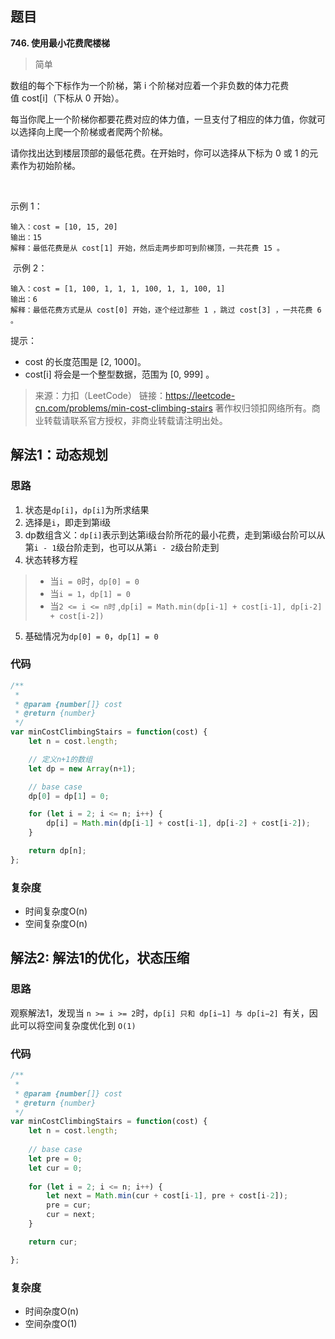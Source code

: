 ## 题目
**746. 使用最小花费爬楼梯**
>简单

数组的每个下标作为一个阶梯，第 i 个阶梯对应着一个非负数的体力花费值 cost[i]（下标从 0 开始）。

每当你爬上一个阶梯你都要花费对应的体力值，一旦支付了相应的体力值，你就可以选择向上爬一个阶梯或者爬两个阶梯。

请你找出达到楼层顶部的最低花费。在开始时，你可以选择从下标为 0 或 1 的元素作为初始阶梯。

 

示例 1：
```
输入：cost = [10, 15, 20]
输出：15
解释：最低花费是从 cost[1] 开始，然后走两步即可到阶梯顶，一共花费 15 。
```
 示例 2：
```
输入：cost = [1, 100, 1, 1, 1, 100, 1, 1, 100, 1]
输出：6
解释：最低花费方式是从 cost[0] 开始，逐个经过那些 1 ，跳过 cost[3] ，一共花费 6 。
```

提示：

* cost 的长度范围是 [2, 1000]。
* cost[i] 将会是一个整型数据，范围为 [0, 999] 。

>来源：力扣（LeetCode）
链接：https://leetcode-cn.com/problems/min-cost-climbing-stairs
著作权归领扣网络所有。商业转载请联系官方授权，非商业转载请注明出处。

## 解法1：动态规划
### 思路
1. 状态是`dp[i]`，`dp[i]`为所求结果
2. 选择是`i`，即走到第i级
3. dp数组含义：`dp[i]`表示到达第i级台阶所花的最小花费，走到第i级台阶可以从第`i - 1`级台阶走到，也可以从第`i - 2`级台阶走到
4. 状态转移方程
>* 当`i = 0`时，`dp[0] = 0`
>* 当`i = 1`，`dp[1] = 0`
>* 当`2 <= i <= n时` ,`dp[i] = Math.min(dp[i-1] + cost[i-1], dp[i-2] + cost[i-2])`
5. 基础情况为`dp[0] = 0`，`dp[1] = 0`

### 代码
```js
/**
 *
 * @param {number[]} cost
 * @return {number}
 */
var minCostClimbingStairs = function(cost) {
    let n = cost.length;

    // 定义n+1的数组
    let dp = new Array(n+1);

    // base case
    dp[0] = dp[1] = 0;

    for (let i = 2; i <= n; i++) {
        dp[i] = Math.min(dp[i-1] + cost[i-1], dp[i-2] + cost[i-2]);
    }

    return dp[n];
};
```

### 复杂度
* 时间复杂度O(n)
* 空间复杂度O(n)

## 解法2: 解法1的优化，状态压缩
### 思路
观察解法1，发现当 `n >= i >= 2`时，`dp[i] 只和 dp[i−1] 与 dp[i−2] `有关，因此可以将空间复杂度优化到 `O(1)`

### 代码
```js
/**
 * 
 * @param {number[]} cost
 * @return {number}
 */
var minCostClimbingStairs = function(cost) {
    let n = cost.length;
    
    // base case
    let pre = 0;
    let cur = 0;
    
    for (let i = 2; i <= n; i++) {
        let next = Math.min(cur + cost[i-1], pre + cost[i-2]);
        pre = cur;
        cur = next;
    }

    return cur;

};
```
### 复杂度
* 时间杂度O(n)
* 空间杂度O(1)